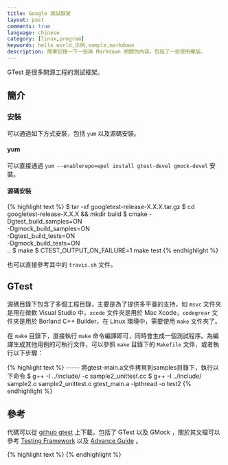 ```yaml
---
title: Google 測試框架
layout: post
comments: true
language: chinese
category: [linux,program]
keywords: hello world,示例,sample,markdown
description: 簡單記錄一下一些與 Markdown 相關的內容，包括了一些使用模版。
---
```


GTest 是很多開源工程的測試框架。




<!-- more -->

## 簡介


### 安裝

可以通過如下方式安裝，包括 `yum` 以及源碼安裝。

#### yum

可以直接通過 `yum --enablerepo=epel install gtest-devel gmock-devel` 安裝。

#### 源碼安裝

{% highlight text %}
$ tar -xf googletest-release-X.X.X.tar.gz
$ cd googletest-release-X.X.X && mkdir build
$ cmake -Dgtest_build_samples=ON \
      -Dgmock_build_samples=ON \
      -Dgtest_build_tests=ON \
      -Dgmock_build_tests=ON \
      ..
$ make
$ CTEST_OUTPUT_ON_FAILURE=1 make test
{% endhighlight %}

也可以直接參考其中的 `travis.sh` 文件。

## GTest

源碼目錄下包含了多個工程目錄，主要是為了提供多平臺的支持，如 `msvc` 文件夾是用在微軟 Visual Studio 中，`xcode` 文件夾是用於 Mac Xcode，`codegrear` 文件夾是用於 Borland C++ Builder，在 Linux 環境中，需要使用 `make` 文件夾了。

在 `make` 目錄下，直接執行 `make` 命令編譯即可，同時會生成一個測試程序。為編譯生成其他用例的可執行文件，可以參照 `make` 目錄下的 `Makefile` 文件，或者執行以下步驟：

{% highlight text %}
----- 將gtest-main.a文件拷貝到samples目錄下，執行以下命令
$ g++ -I ../include/ -c sample2_unittest.cc
$ g++ -I ../include/ sample2.o sample2_unittest.o gtest_main.a -lpthread -o test2
{% endhighlight %}



## 參考

代碼可以從 [github gtest](https://github.com/google/googletest) 上下載，包括了 GTest 以及 GMock ，關於其文檔可以參考 [Testing Framework](https://github.com/google/googletest/blob/master/googletest/docs/Primer.md) 以及 [Advance Guide](https://github.com/google/googletest/blob/master/googletest/docs/AdvancedGuide.md) 。

<!--
http://blog.csdn.net/breaksoftware/article/details/50917733
-->

{% highlight text %}
{% endhighlight %}
